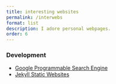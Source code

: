 ```yaml
---
title: interesting websites
permalink: /interwebs
format: list
description: I adore personal webpages.
order: 6
---
```


### Development
- [Google Programmable Search Engine](https://programmablesearchengine.google.com/about/)
- [Jekyll Static Websites](https://jekyllrb.com/)